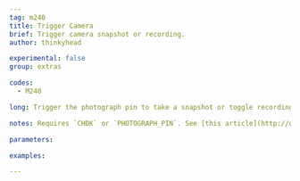 ```yaml
---
tag: m240
title: Trigger Camera
brief: Trigger camera snapshot or recording.
author: thinkyhead

experimental: false
group: extras

codes:
  - M240

long: Trigger the photograph pin to take a snapshot or toggle recording.

notes: Requires `CHDK` or `PHOTOGRAPH_PIN`. See [this article](http://www.doc-diy.net/photo/rc-1_hacked/) for more info.

parameters:

examples:

---
```

